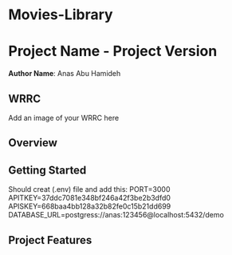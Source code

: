 # Movies-Library
# Project Name - Project Version

**Author Name**: Anas Abu Hamideh

## WRRC
Add an image of your WRRC here

## Overview

## Getting Started
<!-- What are the steps that a user must take in order to build this app on their own machine and get it running? -->
Should creat (.env) file and add this:
PORT=3000
APITKEY=37ddc7081e348bf246a42f3be2b3dfd0
APISKEY=668baa4bb128a32b82fe0c15b21dd699
DATABASE_URL=postgress://anas:123456@localhost:5432/demo
## Project Features
<!-- What are the features included in you app -->